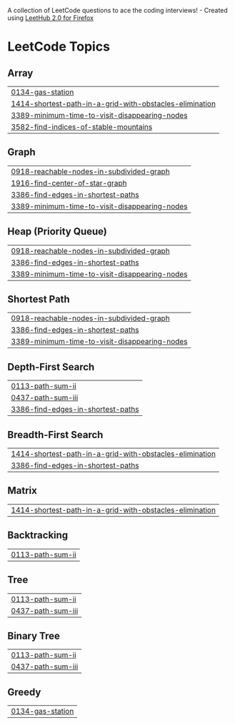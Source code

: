 A collection of LeetCode questions to ace the coding interviews! - Created using [LeetHub 2.0 for Firefox](https://github.com/maitreya2954/LeetHub-2.0-Firefox)
<!---LeetCode Topics Start-->
# LeetCode Topics
## Array
|  |
| ------- |
| [0134-gas-station](https://github.com/RealMati/A2SV-Progress-Sheet/tree/master/0134-gas-station) |
| [1414-shortest-path-in-a-grid-with-obstacles-elimination](https://github.com/RealMati/A2SV-Progress-Sheet/tree/master/1414-shortest-path-in-a-grid-with-obstacles-elimination) |
| [3389-minimum-time-to-visit-disappearing-nodes](https://github.com/RealMati/A2SV-Progress-Sheet/tree/master/3389-minimum-time-to-visit-disappearing-nodes) |
| [3582-find-indices-of-stable-mountains](https://github.com/RealMati/A2SV-Progress-Sheet/tree/master/3582-find-indices-of-stable-mountains) |
## Graph
|  |
| ------- |
| [0918-reachable-nodes-in-subdivided-graph](https://github.com/RealMati/A2SV-Progress-Sheet/tree/master/0918-reachable-nodes-in-subdivided-graph) |
| [1916-find-center-of-star-graph](https://github.com/RealMati/A2SV-Progress-Sheet/tree/master/1916-find-center-of-star-graph) |
| [3386-find-edges-in-shortest-paths](https://github.com/RealMati/A2SV-Progress-Sheet/tree/master/3386-find-edges-in-shortest-paths) |
| [3389-minimum-time-to-visit-disappearing-nodes](https://github.com/RealMati/A2SV-Progress-Sheet/tree/master/3389-minimum-time-to-visit-disappearing-nodes) |
## Heap (Priority Queue)
|  |
| ------- |
| [0918-reachable-nodes-in-subdivided-graph](https://github.com/RealMati/A2SV-Progress-Sheet/tree/master/0918-reachable-nodes-in-subdivided-graph) |
| [3386-find-edges-in-shortest-paths](https://github.com/RealMati/A2SV-Progress-Sheet/tree/master/3386-find-edges-in-shortest-paths) |
| [3389-minimum-time-to-visit-disappearing-nodes](https://github.com/RealMati/A2SV-Progress-Sheet/tree/master/3389-minimum-time-to-visit-disappearing-nodes) |
## Shortest Path
|  |
| ------- |
| [0918-reachable-nodes-in-subdivided-graph](https://github.com/RealMati/A2SV-Progress-Sheet/tree/master/0918-reachable-nodes-in-subdivided-graph) |
| [3386-find-edges-in-shortest-paths](https://github.com/RealMati/A2SV-Progress-Sheet/tree/master/3386-find-edges-in-shortest-paths) |
| [3389-minimum-time-to-visit-disappearing-nodes](https://github.com/RealMati/A2SV-Progress-Sheet/tree/master/3389-minimum-time-to-visit-disappearing-nodes) |
## Depth-First Search
|  |
| ------- |
| [0113-path-sum-ii](https://github.com/RealMati/A2SV-Progress-Sheet/tree/master/0113-path-sum-ii) |
| [0437-path-sum-iii](https://github.com/RealMati/A2SV-Progress-Sheet/tree/master/0437-path-sum-iii) |
| [3386-find-edges-in-shortest-paths](https://github.com/RealMati/A2SV-Progress-Sheet/tree/master/3386-find-edges-in-shortest-paths) |
## Breadth-First Search
|  |
| ------- |
| [1414-shortest-path-in-a-grid-with-obstacles-elimination](https://github.com/RealMati/A2SV-Progress-Sheet/tree/master/1414-shortest-path-in-a-grid-with-obstacles-elimination) |
| [3386-find-edges-in-shortest-paths](https://github.com/RealMati/A2SV-Progress-Sheet/tree/master/3386-find-edges-in-shortest-paths) |
## Matrix
|  |
| ------- |
| [1414-shortest-path-in-a-grid-with-obstacles-elimination](https://github.com/RealMati/A2SV-Progress-Sheet/tree/master/1414-shortest-path-in-a-grid-with-obstacles-elimination) |
## Backtracking
|  |
| ------- |
| [0113-path-sum-ii](https://github.com/RealMati/A2SV-Progress-Sheet/tree/master/0113-path-sum-ii) |
## Tree
|  |
| ------- |
| [0113-path-sum-ii](https://github.com/RealMati/A2SV-Progress-Sheet/tree/master/0113-path-sum-ii) |
| [0437-path-sum-iii](https://github.com/RealMati/A2SV-Progress-Sheet/tree/master/0437-path-sum-iii) |
## Binary Tree
|  |
| ------- |
| [0113-path-sum-ii](https://github.com/RealMati/A2SV-Progress-Sheet/tree/master/0113-path-sum-ii) |
| [0437-path-sum-iii](https://github.com/RealMati/A2SV-Progress-Sheet/tree/master/0437-path-sum-iii) |
## Greedy
|  |
| ------- |
| [0134-gas-station](https://github.com/RealMati/A2SV-Progress-Sheet/tree/master/0134-gas-station) |
<!---LeetCode Topics End-->